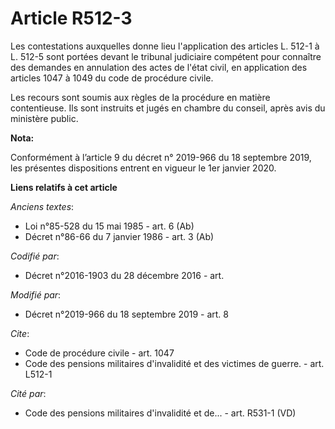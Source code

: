 # Article R512-3

Les contestations auxquelles donne lieu l'application des articles L. 512-1 à L. 512-5 sont portées devant le   tribunal
judiciaire compétent pour connaître des demandes en annulation des actes de l'état civil, en application des articles 1047 à
1049 du code de procédure civile. 

Les recours sont soumis aux règles de la procédure en matière contentieuse. Ils sont instruits et jugés en chambre du
conseil, après avis du ministère public.

**Nota:**

Conformément à l’article 9 du décret n° 2019-966 du 18 septembre 2019, les présentes dispositions entrent en vigueur le 1er
janvier 2020.

**Liens relatifs à cet article**

_Anciens textes_:

  - Loi n°85-528 du 15 mai 1985 - art. 6 (Ab)
  - Décret n°86-66 du 7 janvier 1986 - art. 3 (Ab)

_Codifié par_:

  - Décret n°2016-1903 du 28 décembre 2016 - art.

_Modifié par_:

  - Décret n°2019-966 du 18 septembre 2019 - art. 8

_Cite_:

  - Code de procédure civile - art. 1047
  - Code des pensions militaires d'invalidité et des victimes de guerre. - art. L512-1

_Cité par_:

  - Code des pensions militaires d'invalidité et de... - art. R531-1 (VD)
